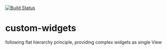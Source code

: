 [![Build Status](https://www.bitrise.io/app/ee2bb9421567da0d/status.svg?token=7ESN7m2RpJLSKaukGetJMg&branch=master)](https://www.bitrise.io/app/ee2bb9421567da0d)
# custom-widgets
following flat hierarchy principle, providing complex widgets as single View
